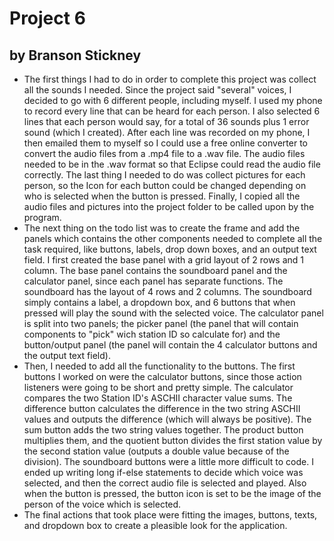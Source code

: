 # Project 6
## by Branson Stickney

* The first things I had to do in order to complete this project was collect all the sounds I needed. Since the project said "several" voices, I decided to go with 6 different people, including myself. I used my phone to record every line that can be heard for each person. I also selected 6 lines that each person would say, for a total of 36 sounds plus 1 error sound (which I created). After each line was recorded on my phone, I then emailed them to myself so I could use a free online converter to convert the audio files from a .mp4 file to a .wav file. The audio files needed to be in the .wav format so that Eclipse could read the audio file correctly. The last thing I needed to do was collect pictures for each person, so the Icon for each button could be changed depending on who is selected when the button is pressed. Finally, I copied all the audio files and pictures into the project folder to be called upon by the program.
* The next thing on the todo list was to create the frame and add the panels which contains the other components needed to complete all the task required, like buttons, labels, drop down boxes, and an output text field. I first created the base panel with a grid layout of 2 rows and 1 column. The base panel contains the soundboard panel and the calculator panel, since each panel has separate functions. The soundboard has the layout of 4 rows and 2 columns. The soundboard simply contains a label, a dropdown box, and 6 buttons that when pressed will play the sound with the selected voice. The calculator panel is split into two panels; the picker panel (the panel that will contain components to "pick" wich station ID so calculate for) and the button/output panel (the panel will contain the 4 calculator buttons and the output text field). 
* Then, I needed to add all the functionality to the buttons. The first buttons I worked on were the calculator buttons, since those action listeners were going to be short and pretty simple. The calculator compares the two Station ID's ASCHII character value sums. The difference button calculates the difference in the two string ASCHII values and outputs the difference (which will always be positive). The sum button adds the two string values together. The product button multiplies them, and the quotient button divides the first station value by the second station value (outputs a double value because of the division). The soundboard buttons were a little more difficult to code. I ended up writing long if-else statements to decide which voice was selected, and then the correct audio file is selected and played. Also when the button is pressed, the button icon is set to be the image of the person of the voice which is selected. 
* The final actions that took place were fitting the images, buttons, texts, and dropdown box to create a pleasible look for the application. 
